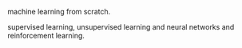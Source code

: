 machine learning from scratch.

supervised learning, unsupervised learning and neural networks and reinforcement learning.


